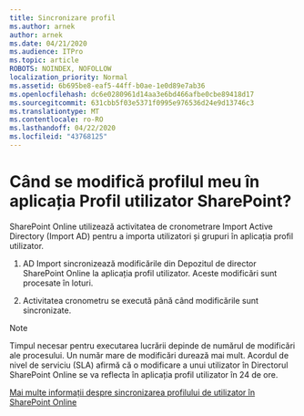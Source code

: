 ```yaml
---
title: Sincronizare profil
ms.author: arnek
author: arnek
ms.date: 04/21/2020
ms.audience: ITPro
ms.topic: article
ROBOTS: NOINDEX, NOFOLLOW
localization_priority: Normal
ms.assetid: 6b695be8-eaf5-44ff-b0ae-1e0d89e7ab36
ms.openlocfilehash: dc6e0280961d14aa3e6bd466afbe0cbe89418d17
ms.sourcegitcommit: 631cbb5f03e5371f0995e976536d24e9d13746c3
ms.translationtype: MT
ms.contentlocale: ro-RO
ms.lasthandoff: 04/22/2020
ms.locfileid: "43768125"
---
```

# <a name="when-do-my-profile-changes-sync-to-the-sharepoint-user-profile-application"></a>Când se modifică profilul meu în aplicația Profil utilizator SharePoint?

SharePoint Online utilizează activitatea de cronometrare Import Active Directory (Import AD) pentru a importa utilizatori și grupuri în aplicația profil utilizator. 
  
1. AD Import sincronizează modificările din Depozitul de director SharePoint Online la aplicația profil utilizator. Aceste modificări sunt procesate în loturi.
    
2. Activitatea cronometru se execută până când modificările sunt sincronizate.
    
> [!NOTE]
> Timpul necesar pentru executarea lucrării depinde de numărul de modificări ale procesului. Un număr mare de modificări durează mai mult. Acordul de nivel de serviciu (SLA) afirmă că o modificare a unui utilizator în Directorul SharePoint Online se va reflecta în aplicația profil utilizator în 24 de ore. 
  
[Mai multe informații despre sincronizarea profilului de utilizator în SharePoint Online](https://go.microsoft.com/fwlink/?linkid=875671)
  

